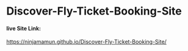 # Discover-Fly-Ticket-Booking-Site
#### live Site Link:
https://ninjamamun.github.io/Discover-Fly-Ticket-Booking-Site/ 
